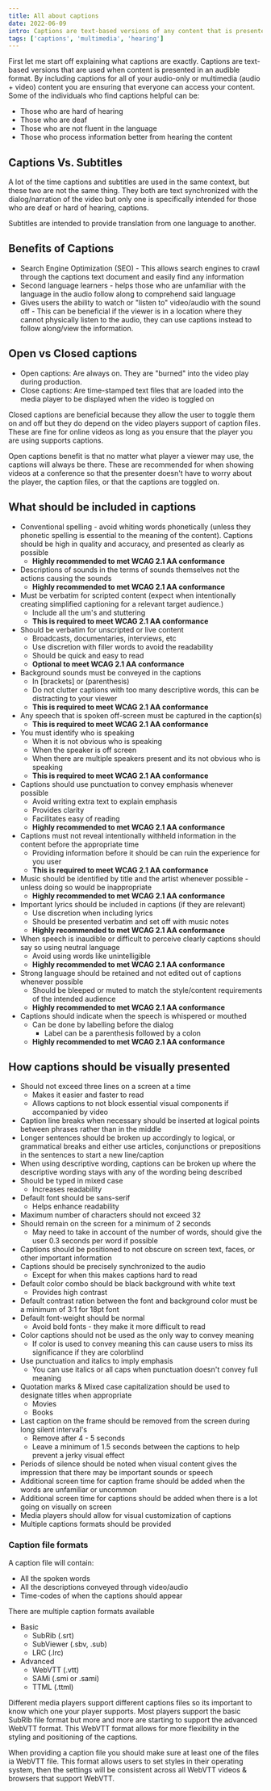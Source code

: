 ```yaml
---
title: All about captions
date: 2022-06-09 
intro: Captions are text-based versions of any content that is presented in an audible format. They can be used for audio-only or multimedia (audio & video) content to help those who are deaf or hard of hearing access the information being presented. Read more to learn more about captions and their importance in creating an accessible web. 
tags: ['captions', 'multimedia', 'hearing']
---
```

First let me start off explaining what captions are exactly. Captions are text-based versions that are used when content is presented in an audible format. By including captions for all of your audio-only or multimedia (audio + video) content you are ensuring that everyone can access your content. Some of the individuals who find captions helpful can be: 
- Those who are hard of hearing
- Those who are deaf
- Those who are not fluent in the language 
- Those who process information better from hearing the content

## Captions Vs. Subtitles
A lot of the time captions and subtitles are used in the same context, but these two are not the same thing. They both are text synchronized with the dialog/narration of the video but only one is specifically intended for those who are deaf or hard of hearing, captions. 

Subtitles are intended to provide translation from one language to another. 

## Benefits of Captions
- Search Engine Optimization (SEO) - This allows search engines to crawl through the captions text document and easily find any information
- Second language learners - helps those who are unfamiliar with the language in the audio follow along to comprehend said language
- Gives users the ability to watch or "listen to" video/audio with the sound off - This can be beneficial if the viewer is in a location where they cannot physically listen to the audio, they can use captions instead to follow along/view the information. 

## Open vs Closed captions
- Open captions: Are always on. They are "burned" into the video play during production. 
- Close captions: Are time-stamped text files that are loaded into the media player to be displayed when the video is toggled on

Closed captions are beneficial because they allow the user to toggle them on and off but they do depend on the video players support of caption files. These are fine for online videos as long as you ensure that the player you are using supports captions. 

Open captions benefit is that no matter what player a viewer may use, the captions will always be there. These are recommended for when showing videos at a conference so that the presenter doesn't have to worry about the player, the caption files, or that the captions are toggled on. 

## What should be included in captions
- Conventional spelling - avoid whiting words phonetically (unless they phonetic spelling is essential to the meaning of the content). Captions should be high in quality and accuracy, and presented as clearly as possible
  - **Highly recommended to met WCAG 2.1 AA conformance**
- Descriptions of sounds in the terms of sounds themselves not the actions causing the sounds
  - **Highly recommended to met WCAG 2.1 AA conformance**
- Must be verbatim for scripted content (expect when intentionally creating simplified captioning for a relevant target audience.)
  - Include all the um's and stuttering
  - **This is required to meet WCAG 2.1 AA conformance**
- Should be verbatim for unscripted or live content
  - Broadcasts, documentaries, interviews, etc
  - Use discretion with filler words to avoid the readability
  - Should be quick and easy to read
  - **Optional to meet WCAG 2.1 AA conformance**
- Background sounds must be conveyed in the captions 
  - In [brackets] or (parenthesis)
  - Do not clutter captions with too many descriptive words, this can be distracting to your viewer
  - **This is required to meet WCAG 2.1 AA conformance**
- Any speech that is spoken off-screen must be captured in the caption(s)
  - **This is required to meet WCAG 2.1 AA conformance**
- You must identify who is speaking
  - When it is not obvious who is speaking
  - When the speaker is off screen
  - When there are multiple speakers present and its not obvious who is speaking
  - **This is required to meet WCAG 2.1 AA conformance**
- Captions should use punctuation to convey emphasis whenever possible
  - Avoid writing extra text to explain emphasis
  - Provides clarity
  - Facilitates easy of reading
  - **Highly recommended to met WCAG 2.1 AA conformance**
- Captions must not reveal intentionally withheld information in the content before the appropriate time
  - Providing information before it should be can ruin the experience for you user
  - **This is required to meet WCAG 2.1 AA conformance**
- Music should be identified by title and the artist whenever possible - unless doing so would be inappropriate
  - **Highly recommended to met WCAG 2.1 AA conformance**
- Important lyrics should be included in captions (if they are relevant)
  - Use discretion when including lyrics
  - Should be presented verbatim and set off with music notes
  - **Highly recommended to met WCAG 2.1 AA conformance**
- When speech is inaudible or difficult to perceive clearly captions should say so using neutral language
  - Avoid using words like unintelligible
  - **Highly recommended to met WCAG 2.1 AA conformance**
- Strong language should be retained and not edited out of captions whenever possible
  - Should be bleeped or muted to match the style/content requirements of the intended audience
  - **Highly recommended to met WCAG 2.1 AA conformance**
- Captions should indicate when the speech is whispered or mouthed
  - Can be done by labelling before the dialog
    - Label can be a parenthesis followed by a colon
  - **Highly recommended to met WCAG 2.1 AA conformance**
## How captions should be visually presented
- Should not exceed three lines on a screen at a time
  - Makes it easier and faster to read
  - Allows captions to not block essential visual components if accompanied by video
- Caption line breaks when necessary should be inserted at logical points between phrases rather than in the middle
- Longer sentences should be broken up accordingly to logical, or grammatical breaks and either use articles, conjunctions or prepositions in the sentences to start a new line/caption
- When using descriptive wording, captions can be broken up where the descriptive wording stays with any of the wording being described
- Should be typed in mixed case
  - Increases readability
- Default font should be sans-serif
  - Helps enhance readability
- Maximum number of characters should not exceed 32
- Should remain on the screen for a minimum of 2 seconds
  - May need to take in account of the number of words, should give the user 0.3 seconds per word if possible
- Captions should be positioned to not obscure on screen text, faces, or other important information
- Captions should be precisely synchronized to the audio
  - Except for when this makes captions hard to read
- Default color combo should be black background with white text
  - Provides high contrast
- Default contrast ration between the font and background color must be a minimum of 3:1 for 18pt font
- Default font-weight should be normal
  - Avoid bold fonts - they make it more difficult to read
- Color captions should not be used as the only way to convey meaning
  - If color is used to convey meaning this can cause users  to miss its significance if they are colorblind
- Use punctuation and italics to imply emphasis
  - You can use italics or all caps when punctuation doesn't convey full meaning
- Quotation marks & Mixed case capitalization should be used to designate titles when appropriate
  - Movies 
  - Books
- Last caption on the frame should be removed from the screen during long silent interval's
  - Remove after 4 - 5 seconds
  - Leave a minimum of 1.5 seconds between the captions to help prevent a jerky visual effect
- Periods of silence should be noted when visual content gives the impression that there may be important sounds or speech
- Additional screen time for caption frame should be added when the words are unfamiliar or uncommon
- Additional screen time for captions should be added when there is a lot going on visually on screen
- Media players should allow for visual customization of captions
- Multiple captions formats should be provided

### Caption file formats
A caption file will contain: 
- All the spoken words
- All the descriptions conveyed through video/audio
- Time-codes of when the captions should appear

There are multiple caption formats available
- Basic
  - SubRib (.srt)
  - SubViewer (.sbv, .sub)
  - LRC (.lrc)
- Advanced
  - WebVTT (.vtt)
  - SAMi (.smi or .sami)
  - TTML (.ttml)

Different media players support different captions files so its important to know which one your player supports. Most players support the basic SubRIb file format but more and more are starting to support the advanced WebVTT format. This WebVTT format allows for more flexibility in the styling and positioning of the captions. 

When providing a caption file you should make sure at least one of the files ia WebVTT file. This format allows users to set styles in their operating system, then the settings will be consistent across all WebVTT videos & browsers that support WebVTT. 




